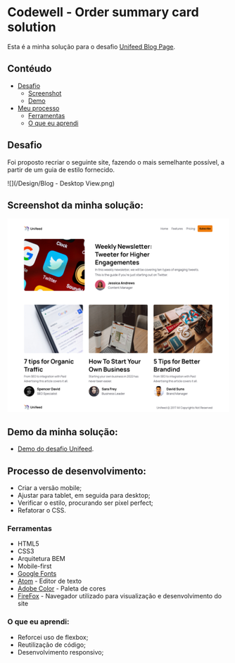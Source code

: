 # Codewell - Order summary card solution

Esta é a minha solução para o desafio [Unifeed Blog Page](https://www.codewell.cc/challenges/unifeed-blog-page--608d9d5c747bad001532bd7c).

## Contéudo

- [Desafio](#desafio)
    - [Screenshot](#screenshot)
    - [Demo](#demo)
- [Meu processo](#meu-processo)
    - [Ferramentas](#ferramentas)
    - [O que eu aprendi](#o-que-eu-aprendi)


## Desafio
Foi proposto recriar o seguinte site, fazendo o mais semelhante possível, a partir de um guia de estilo fornecido.

![](/Design/Blog - Desktop View.png)

## Screenshot da minha solução:

![](/Design/solucao-desktop.png)


## Demo da minha solução:

- [Demo do desafio Unifeed](https://brunosilvafaria.github.io/unifeed-blog/).

## Processo de desenvolvimento:
- Criar a versão mobile;
- Ajustar para tablet, em seguida para desktop;
- Verificar o estilo, procurando ser pixel perfect;
- Refatorar o CSS.

### Ferramentas

- HTML5
- CSS3
- Arquitetura BEM
- Mobile-first
- [Google Fonts](https://fonts.google.com)
- [Atom](https://atom.io/) - Editor de texto
- [Adobe Color](https://color.adobe.com/pt/create/color-wheel) - Paleta de cores
- [FireFox](https://www.mozilla.org/pt-BR/firefox/new/) - Navegador utilizado para visualização e desenvolvimento do site


### O que eu aprendi:

- Reforcei uso de flexbox;
- Reutilização de código;
- Desenvolvimento responsivo;
